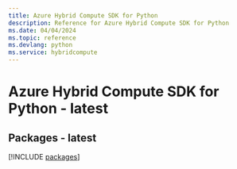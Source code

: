```yaml
---
title: Azure Hybrid Compute SDK for Python
description: Reference for Azure Hybrid Compute SDK for Python
ms.date: 04/04/2024
ms.topic: reference
ms.devlang: python
ms.service: hybridcompute
---
```

# Azure Hybrid Compute SDK for Python - latest
## Packages - latest
[!INCLUDE [packages](hybrid-compute-index.md)]